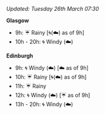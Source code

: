 *Updated: Tuesday 26th March 07:30*

**Glasgow**

* 9h: :umbrella: Rainy [:cyclone:(:cloud:) as of 9h]
* 10h - 20h: :cyclone: Windy (:cloud:)

**Edinburgh**

* 9h: :cyclone: Windy (:cloud:) [:cloud: as of 9h]
* 10h: :umbrella: Rainy [:cyclone:(:cloud:) as of 9h]
* 11h: :umbrella: Rainy
* 12h: :cyclone: Windy (:cloud:) [:umbrella: as of 9h]
* 13h - 20h: :cyclone: Windy (:cloud:)
